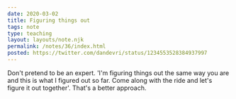 ```yaml
---
date: 2020-03-02
title: Figuring things out
tags: note
type: teaching
layout: layouts/note.njk
permalink: /notes/36/index.html
posted: https://twitter.com/dandevri/status/1234553528384937997
---
```


Don't pretend to be an expert. 'I'm figuring things out the same way you are and this is what I figured out so far. Come along with the ride and let's figure it out together'. That's a better approach.
